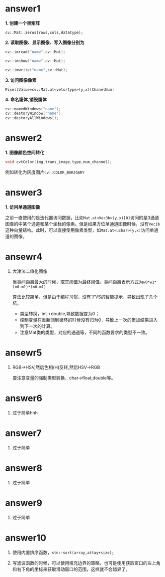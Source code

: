 # answer1

**1. 创建一个空矩阵**

`cv::Mat::zeros(rows,cols,datatype);`

**2. 读取图像、显示图像、写入图像分别为**

```c++
cv::imread("name",cv::Mat);

cv::imshow("name",cv::Mat);

cv::imwrite("name",cv::Mat);
```

**3. 访问图像像素**

`PixellValue=cv::Mat.at<vetortype>(y,x)[ChanelNum]`

**4. 命名窗体,销毁窗体**

```c++
cv::namedWindows("name");
cv::destoryWindow("name");
cv::destoryAllWindows();

```

# answer2

**1. 图像颜色空间转化**
```c++
void cvtColor(img,trans_image,type,num_channel);
```

例如转化为灰度图片`cv::COLOR_BGR2GARY`

# answer3

**1. 访问单通道图像**

之前一直使用的是迭代器访问数据，比如`Mat.at<Vec3b>(y,x)[0]`访问的是3通道图像的中某个通道和某个坐标的像素。但是如果方位单通道图像时候，没有`Vec1b`这种向量结构。此时，可以直接使用像素类型，如`Mat.at<uchar>(y,x)`访问单通道的图像。

# ansewr4

1. 大津法二值化图像 
    
    当类间距离最大的时候，取其阈值为最终阈值。类间距离表示方式为`w0*w1*(m0-m1)*(m0-m1)`

    算法比较简单，但是由于编程习惯，没有了VS的智能提示，导致出现了几个坑。
    * 类型转换，int->double,导致数据变为0；
    * 控制变量在重新回到循环的时候没有归为0，导致上一次的累加结果进入到下一次的计算。
    * 注意Mat类的类型，对应的通道等，不同的函数要求的类型不一致。

# ansewr5 

1. RGB->HSV,然后色相(H)反转,然后HSV->RGB

    要注意变量的强制类型转换，char->float,double等。

# answer6

1. 过于简单hhh

# answer7

1. 过于简单

# answer8

1. 过于简单

# answer9

1. 过于简单

# answer10
    
1. 使用内置排序函数，`std::sort(array,attay+size);`

2. 写滤波函数的时候，可以使用填充边界的策略，也可是使用获取窗口的左上角和右下角的坐标来获取滑动窗口的范围，这样就不会越界了。


